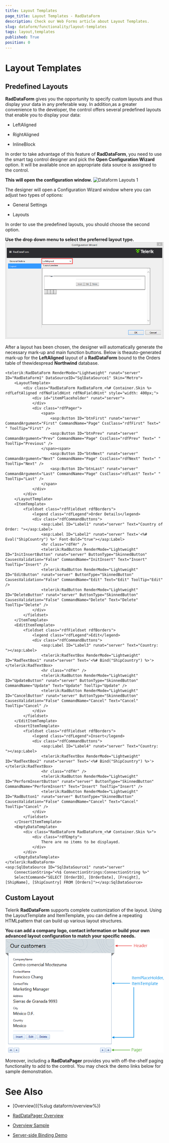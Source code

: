 ```yaml
---
title: Layout Templates
page_title: Layout Templates - RadDataForm
description: Check our Web Forms article about Layout Templates.
slug: dataform/functionality/layout-templates
tags: layout,templates
published: True
position: 0
---
```


# Layout Templates



## Predefined Layouts

**RadDataForm** gives you the opportunity to specify custom layouts and thus display your data in any preferable way. In addition,as a greater convenience to the developer, the control offers several predefined layouts that enable you to display your data:

* LeftAligned

* RightAligned

* InlineBlock

In order to take advantage of this feature of **RadDataForm**, you need to use the smart tag control designer and pick the **Open Configuration Wizard** option. It will be available once an appropriate data source is assigned to the control.

**This will open the configuration window.**
![Dataform Layouts 1](images/dataform-layouts1.png)

The designer will open a Configuration Wizard window where you can adjust two types of options:

* General Settings

* Layouts

In order to use the predefined layouts, you should choose the second option.

**Use the drop down menu to select the preferred layout type.**
![Dataform Layouts 2](images/dataform-layouts2.png)

After a layout has been chosen, the designer will automatically generate the necessary mark-up and main function buttons. Below is theauto-generated mark-up for the **LeftAligned** layout of a **RadDataForm** bound to the Orders table of thewidespread **Northwind** database.

````ASPNET
<telerik:RadDataForm RenderMode="Lightweight" runat="server" ID="RadDataForm1" DataSourceID="SqlDataSource1" Skin="Metro">
    <LayoutTemplate>
        <div class="RadDataForm RadDataForm_<%# Container.Skin %> rdfLeftAligned rdfNoFieldHint rdfNoFieldHint" style="width: 400px;">
            <div id="itemPlaceholder" runat="server">
            </div>
            <div class="rdfPager">
                <span>
                    <asp:Button ID="btnFirst" runat="server" CommandArgument="First" CommandName="Page" CssClass="rdfFirst" Text=" " ToolTip="First" />
                    <asp:Button ID="btnPrev" runat="server" CommandArgument="Prev" CommandName="Page" CssClass="rdfPrev" Text=" " ToolTip="Previous" />
                </span><span>
                    <asp:Button ID="btnNext" runat="server" CommandArgument="Next" CommandName="Page" CssClass="rdfNext" Text=" " ToolTip="Next" />
                    <asp:Button ID="btnLast" runat="server" CommandArgument="Last" CommandName="Page" CssClass="rdfLast" Text=" " ToolTip="Last" />
                </span>
            </div>
        </div>
    </LayoutTemplate>
    <ItemTemplate>
        <fieldset class="rdfFieldset rdfBorders">
            <legend class="rdfLegend">Order Details</legend>
            <div class="rdfCommandButtons">
                <asp:Label ID="Label1" runat="server" Text="Country of Order: "></asp:Label>
                <asp:Label ID="Label2" runat="server" Text='<%# Eval("ShipCountry") %>' Font-Bold="true"></asp:Label>
                <hr class="rdfHr" />
                <telerik:RadButton RenderMode="Lightweight" ID="InitInsertButton" runat="server" ButtonType="SkinnedButton" CausesValidation="False" CommandName="InitInsert" Text="Insert" ToolTip="Insert" />
                <telerik:RadButton RenderMode="Lightweight" ID="EditButton" runat="server" ButtonType="SkinnedButton" CausesValidation="False" CommandName="Edit" Text="Edit" ToolTip="Edit" />
                <telerik:RadButton RenderMode="Lightweight" ID="DeleteButton" runat="server" ButtonType="SkinnedButton" CausesValidation="False" CommandName="Delete" Text="Delete" ToolTip="Delete" />
            </div>
        </fieldset>
    </ItemTemplate>
    <EditItemTemplate>
        <fieldset class="rdfFieldset rdfBorders">
            <legend class="rdfLegend">Edit</legend>
            <div class="rdfCommandButtons">
                <asp:Label ID="Label3" runat="server" Text="Country: "></asp:Label>
                <telerik:RadTextBox RenderMode="Lightweight" ID="RadTextBox1" runat="server" Text='<%# Bind("ShipCountry") %>'></telerik:RadTextBox>
                <hr class="rdfHr" />
                <telerik:RadButton RenderMode="Lightweight" ID="UpdateButton" runat="server" ButtonType="SkinnedButton" CommandName="Update" Text="Update" ToolTip="Update" />
                <telerik:RadButton RenderMode="Lightweight" ID="CancelButton" runat="server" ButtonType="SkinnedButton" CausesValidation="False" CommandName="Cancel" Text="Cancel" ToolTip="Cancel" />
            </div>
        </fieldset>
    </EditItemTemplate>
    <InsertItemTemplate>
        <fieldset class="rdfFieldset rdfBorders">
            <legend class="rdfLegend">Insert</legend>
            <div class="rdfCommandButtons">
                <asp:Label ID="Label4" runat="server" Text="Country: "></asp:Label>
                <telerik:RadTextBox RenderMode="Lightweight" ID="RadTextBox2" runat="server" Text='<%# Bind("ShipCountry") %>'></telerik:RadTextBox>
                <hr class="rdfHr" />
                <telerik:RadButton RenderMode="Lightweight" ID="PerformInsertButton" runat="server" ButtonType="SkinnedButton" CommandName="PerformInsert" Text="Insert" ToolTip="Insert" />
                <telerik:RadButton RenderMode="Lightweight" ID="RadButton1" runat="server" ButtonType="SkinnedButton" CausesValidation="False" CommandName="Cancel" Text="Cancel" ToolTip="Cancel" />
            </div>
        </fieldset>
    </InsertItemTemplate>
    <EmptyDataTemplate>
        <div class="RadDataForm RadDataForm_<%# Container.Skin %>">
            <div class="rdfEmpty">
                There are no items to be displayed.
            </div>
        </div>
    </EmptyDataTemplate>
</telerik:RadDataForm>
<asp:SqlDataSource ID="SqlDataSource1" runat="server"
    ConnectionString="<%$ ConnectionStrings:ConnectionString %>"
    SelectCommand="SELECT [OrderID], [OrderDate], [Freight], [ShipName], [ShipCountry] FROM [Orders]"></asp:SqlDataSource>
````



## Custom Layout

Telerik **RadDataForm** supports complete customization of the layout. Using the LayoutTemplate and ItemTemplate, you can define a repeating HTMLpattern that can build up various layout structures.

**You can add a company logo, contact information or build your own advanced layout configuration to match your specific needs.**
![Dataform Layouts 3](images/dataform-layouts3.png)

Moreover, including a **RadDataPager** provides you with off-the-shelf paging functionality to add to the control. You may check the demo links below for sample demonstration.

# See Also

 * [Overview]({%slug dataform/overview%})

 * [RadDataPager Overview](https://www.telerik.com/help/aspnet-ajax/datapager-overview.html)

 * [Overview Sample](https://demos.telerik.com/aspnet-ajax/dataform/overview/defaultcs.aspx)

 * [Server-side Binding Demo](https://demos.telerik.com/aspnet-ajax/DataForm/Data-Binding/Server-side-Binding/DefaultCS.aspx)
